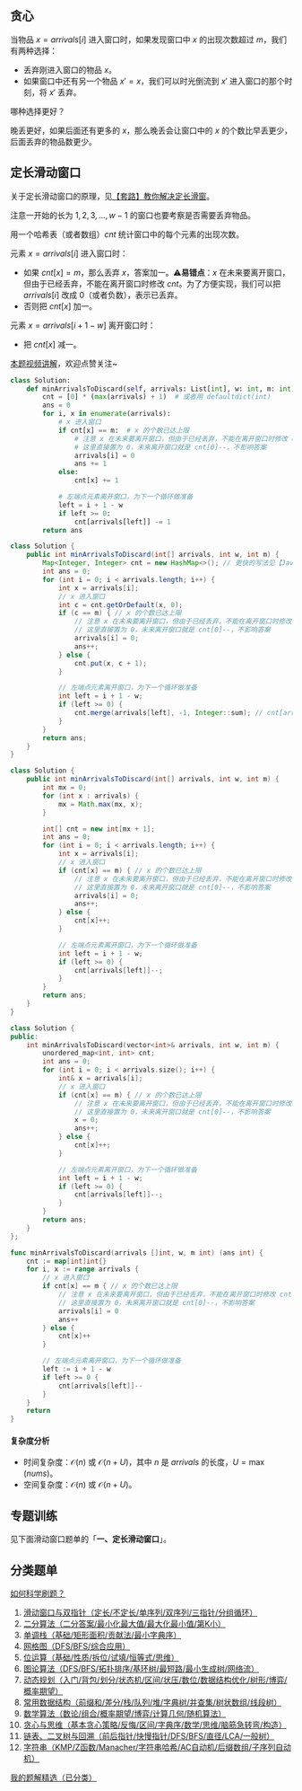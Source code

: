 ## 贪心

当物品 $x = \textit{arrivals}[i]$ 进入窗口时，如果发现窗口中 $x$ 的出现次数超过 $m$，我们有两种选择：

- 丢弃刚进入窗口的物品 $x$。
- 如果窗口中还有另一个物品 $x'=x$，我们可以时光倒流到 $x'$ 进入窗口的那个时刻，将 $x'$ 丢弃。

哪种选择更好？

晚丢更好，如果后面还有更多的 $x$，那么晚丢会让窗口中的 $x$ 的个数比早丢更少，后面丢弃的物品数更少。

## 定长滑动窗口

关于定长滑动窗口的原理，见[【套路】教你解决定长滑窗](https://leetcode.cn/problems/maximum-number-of-vowels-in-a-substring-of-given-length/solutions/2809359/tao-lu-jiao-ni-jie-jue-ding-chang-hua-ch-fzfo/)。

注意一开始的长为 $1,2,3,\dots,w-1$ 的窗口也要考察是否需要丢弃物品。

用一个哈希表（或者数组）$\textit{cnt}$ 统计窗口中的每个元素的出现次数。

元素 $x = \textit{arrivals}[i]$ 进入窗口时：

- 如果 $\textit{cnt}[x]=m$，那么丢弃 $x$，答案加一。⚠**易错点**：$x$ 在未来要离开窗口，但由于已经丢弃，不能在离开窗口时修改 $\textit{cnt}$。为了方便实现，我们可以把 $\textit{arrivals}[i]$ 改成 $0$（或者负数），表示已丢弃。
- 否则把 $\textit{cnt}[x]$ 加一。

元素 $x = \textit{arrivals}[i+1-w]$ 离开窗口时：

- 把 $\textit{cnt}[x]$ 减一。

[本题视频讲解](https://www.bilibili.com/video/BV1TXHZzUE3K/?t=2m11s)，欢迎点赞关注~

```py [sol-Python3]
class Solution:
    def minArrivalsToDiscard(self, arrivals: List[int], w: int, m: int) -> int:
        cnt = [0] * (max(arrivals) + 1)  # 或者用 defaultdict(int)
        ans = 0
        for i, x in enumerate(arrivals):
            # x 进入窗口
            if cnt[x] == m:  # x 的个数已达上限
                # 注意 x 在未来要离开窗口，但由于已经丢弃，不能在离开窗口时修改 cnt
                # 这里直接置为 0，未来离开窗口就是 cnt[0]--，不影响答案
                arrivals[i] = 0
                ans += 1
            else:
                cnt[x] += 1

            # 左端点元素离开窗口，为下一个循环做准备
            left = i + 1 - w
            if left >= 0:
                cnt[arrivals[left]] -= 1
        return ans
```

```java [sol-Java]
class Solution {
    public int minArrivalsToDiscard(int[] arrivals, int w, int m) {
        Map<Integer, Integer> cnt = new HashMap<>(); // 更快的写法见【Java 数组】
        int ans = 0;
        for (int i = 0; i < arrivals.length; i++) {
            int x = arrivals[i];
            // x 进入窗口
            int c = cnt.getOrDefault(x, 0);
            if (c == m) { // x 的个数已达上限
                // 注意 x 在未来要离开窗口，但由于已经丢弃，不能在离开窗口时修改 cnt
                // 这里直接置为 0，未来离开窗口就是 cnt[0]--，不影响答案
                arrivals[i] = 0;
                ans++;
            } else {
                cnt.put(x, c + 1);
            }

            // 左端点元素离开窗口，为下一个循环做准备
            int left = i + 1 - w;
            if (left >= 0) {
                cnt.merge(arrivals[left], -1, Integer::sum); // cnt[arrivals[left]]--
            }
        }
        return ans;
    }
}
```

```java [sol-Java 数组]
class Solution {
    public int minArrivalsToDiscard(int[] arrivals, int w, int m) {
        int mx = 0;
        for (int x : arrivals) {
            mx = Math.max(mx, x);
        }

        int[] cnt = new int[mx + 1];
        int ans = 0;
        for (int i = 0; i < arrivals.length; i++) {
            int x = arrivals[i];
            // x 进入窗口
            if (cnt[x] == m) { // x 的个数已达上限
                // 注意 x 在未来要离开窗口，但由于已经丢弃，不能在离开窗口时修改 cnt
                // 这里直接置为 0，未来离开窗口就是 cnt[0]--，不影响答案
                arrivals[i] = 0;
                ans++;
            } else {
                cnt[x]++;
            }

            // 左端点元素离开窗口，为下一个循环做准备
            int left = i + 1 - w;
            if (left >= 0) {
                cnt[arrivals[left]]--;
            }
        }
        return ans;
    }
}
```

```cpp [sol-C++]
class Solution {
public:
    int minArrivalsToDiscard(vector<int>& arrivals, int w, int m) {
        unordered_map<int, int> cnt;
        int ans = 0;
        for (int i = 0; i < arrivals.size(); i++) {
            int& x = arrivals[i];
            // x 进入窗口
            if (cnt[x] == m) { // x 的个数已达上限
                // 注意 x 在未来要离开窗口，但由于已经丢弃，不能在离开窗口时修改 cnt
                // 这里直接置为 0，未来离开窗口就是 cnt[0]--，不影响答案
                x = 0;
                ans++;
            } else {
                cnt[x]++;
            }

            // 左端点元素离开窗口，为下一个循环做准备
            int left = i + 1 - w;
            if (left >= 0) {
                cnt[arrivals[left]]--;
            }
        }
        return ans;
    }
};
```

```go [sol-Go]
func minArrivalsToDiscard(arrivals []int, w, m int) (ans int) {
	cnt := map[int]int{}
	for i, x := range arrivals {
		// x 进入窗口
		if cnt[x] == m { // x 的个数已达上限
			// 注意 x 在未来要离开窗口，但由于已经丢弃，不能在离开窗口时修改 cnt
			// 这里直接置为 0，未来离开窗口就是 cnt[0]--，不影响答案
			arrivals[i] = 0
			ans++
		} else {
			cnt[x]++
		}

		// 左端点元素离开窗口，为下一个循环做准备
		left := i + 1 - w
		if left >= 0 {
			cnt[arrivals[left]]--
		}
	}
	return
}
```

#### 复杂度分析

- 时间复杂度：$\mathcal{O}(n)$ 或 $\mathcal{O}(n + U)$，其中 $n$ 是 $\textit{arrivals}$ 的长度，$U=\max(\textit{nums})$。
- 空间复杂度：$\mathcal{O}(n)$ 或 $\mathcal{O}(n + U)$。

## 专题训练

见下面滑动窗口题单的「**一、定长滑动窗口**」。

## 分类题单

[如何科学刷题？](https://leetcode.cn/circle/discuss/RvFUtj/)

1. [滑动窗口与双指针（定长/不定长/单序列/双序列/三指针/分组循环）](https://leetcode.cn/circle/discuss/0viNMK/)
2. [二分算法（二分答案/最小化最大值/最大化最小值/第K小）](https://leetcode.cn/circle/discuss/SqopEo/)
3. [单调栈（基础/矩形面积/贡献法/最小字典序）](https://leetcode.cn/circle/discuss/9oZFK9/)
4. [网格图（DFS/BFS/综合应用）](https://leetcode.cn/circle/discuss/YiXPXW/)
5. [位运算（基础/性质/拆位/试填/恒等式/思维）](https://leetcode.cn/circle/discuss/dHn9Vk/)
6. [图论算法（DFS/BFS/拓扑排序/基环树/最短路/最小生成树/网络流）](https://leetcode.cn/circle/discuss/01LUak/)
7. [动态规划（入门/背包/划分/状态机/区间/状压/数位/数据结构优化/树形/博弈/概率期望）](https://leetcode.cn/circle/discuss/tXLS3i/)
8. [常用数据结构（前缀和/差分/栈/队列/堆/字典树/并查集/树状数组/线段树）](https://leetcode.cn/circle/discuss/mOr1u6/)
9. [数学算法（数论/组合/概率期望/博弈/计算几何/随机算法）](https://leetcode.cn/circle/discuss/IYT3ss/)
10. [贪心与思维（基本贪心策略/反悔/区间/字典序/数学/思维/脑筋急转弯/构造）](https://leetcode.cn/circle/discuss/g6KTKL/)
11. [链表、二叉树与回溯（前后指针/快慢指针/DFS/BFS/直径/LCA/一般树）](https://leetcode.cn/circle/discuss/K0n2gO/)
12. [字符串（KMP/Z函数/Manacher/字符串哈希/AC自动机/后缀数组/子序列自动机）](https://leetcode.cn/circle/discuss/SJFwQI/)

[我的题解精选（已分类）](https://github.com/EndlessCheng/codeforces-go/blob/master/leetcode/SOLUTIONS.md)
